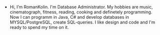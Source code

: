 - Hi, I’m RomanKolin. I'm Database Administrator.
My hobbies are music, cinematograph, fitness, reading, cooking and definetely programming.
Now I can programm in Java, C# and develop databases in MYSQL/PostgreSQL, create SQL-queries. I like design and code and I'm ready to spend my time on it.
